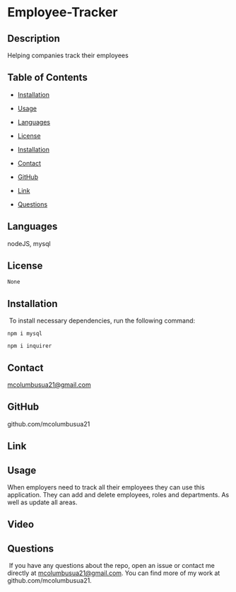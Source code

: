 # Employee-Tracker


## Description 
Helping companies track their employees

## Table of Contents
* [Installation](#installation)
​
* [Usage](#usage)

* [Languages](#languages)
​
* [License](#license)

* [Installation](#installation)

* [Contact](#contact)

* [GitHub](#GitHub)

* [Link](#link)
​
* [Questions](#questions)

## Languages
nodeJS, mysql

## License


```
None
```

## Installation
​
To install necessary dependencies, run the following command:
​


```
npm i mysql
```
```
npm i inquirer
```


## Contact 
mcolumbusua21@gmail.com

## GitHub
github.com/mcolumbusua21

## Link 


## Usage 
When employers need to track all their employees they can use this application. They can add and delete employees, roles and departments. As well as update all areas.

## Video


## Questions
​
If you have any questions about the repo, open an issue or contact me directly at mcolumbusua21@gmail.com. You can find more of my work at github.com/mcolumbusua21.